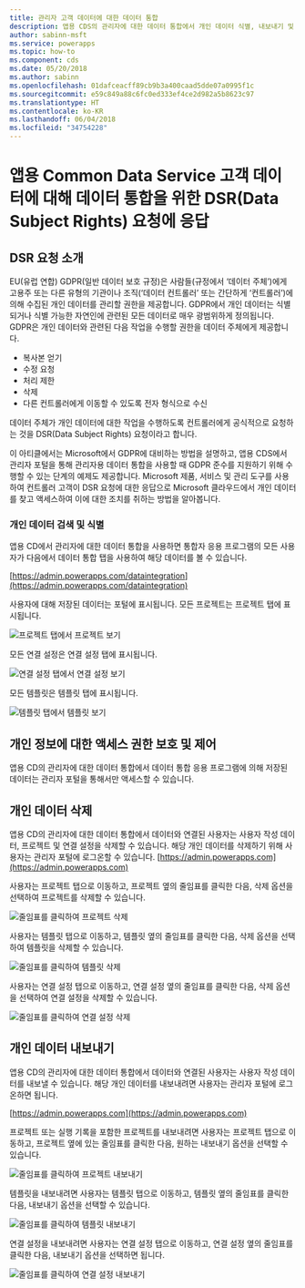 ```yaml
---
title: 관리자 고객 데이터에 대한 데이터 통합
description: 앱용 CDS의 관리자에 대한 데이터 통합에서 개인 데이터 식별, 내보내기 및 삭제
author: sabinn-msft
ms.service: powerapps
ms.topic: how-to
ms.component: cds
ms.date: 05/20/2018
ms.author: sabinn
ms.openlocfilehash: 01dafceacff89cb9b3a400caad5dde07a0995f1c
ms.sourcegitcommit: e59c849a88c6fc0ed333ef4ce2d982a5b8623c97
ms.translationtype: HT
ms.contentlocale: ko-KR
ms.lasthandoff: 06/04/2018
ms.locfileid: "34754228"
---
```

# <a name="responding-to-data-subject-rights-dsr-requests-for-data-integration-for-common-data-service-for-apps-customer-data"></a>앱용 Common Data Service 고객 데이터에 대해 데이터 통합을 위한 DSR(Data Subject Rights) 요청에 응답

## <a name="introduction-to-dsr-requests"></a>DSR 요청 소개

EU(유럽 연합) GDPR(일반 데이터 보호 규정)은 사람들(규정에서 ‘데이터 주체’)에게 고용주 또는 다른 유형의 기관이나 조직(‘데이터 컨트롤러’ 또는 간단하게 ‘컨트롤러’)에 의해 수집된 개인 데이터를 관리할 권한을 제공합니다. GDPR에서 개인 데이터는 식별되거나 식별 가능한 자연인에 관련된 모든 데이터로 매우 광범위하게 정의됩니다. GDPR은 개인 데이터와 관련된 다음 작업을 수행할 권한을 데이터 주체에게 제공합니다.

- 복사본 얻기
- 수정 요청
- 처리 제한
- 삭제
- 다른 컨트롤러에게 이동할 수 있도록 전자 형식으로 수신

데이터 주체가 개인 데이터에 대한 작업을 수행하도록 컨트롤러에게 공식적으로 요청하는 것을 DSR(Data Subject Rights) 요청이라고 합니다.

이 아티클에서는 Microsoft에서 GDPR에 대비하는 방법을 설명하고, 앱용 CDS에서 관리자 포털을 통해 관리자용 데이터 통합을 사용할 때 GDPR 준수를 지원하기 위해 수행할 수 있는 단계의 예제도 제공합니다. Microsoft 제품, 서비스 및 관리 도구를 사용하여 컨트롤러 고객이 DSR 요청에 대한 응답으로 Microsoft 클라우드에서 개인 데이터를 찾고 액세스하여 이에 대한 조치를 취하는 방법을 알아봅니다.

### <a name="searching-for-and-identifying-personal-data"></a>개인 데이터 검색 및 식별

앱용 CD에서 관리자에 대한 데이터 통합을 사용하면 통합자 응용 프로그램의 모든 사용자가 다음에서 데이터 통합 탭을 사용하여 해당 데이터를 볼 수 있습니다.

[https://admin.powerapps.com/dataintegration](https://admin.powerapps.com/dataintegration)

사용자에 대해 저장된 데이터는 포털에 표시됩니다. 모든 프로젝트는 프로젝트 탭에 표시됩니다.

![프로젝트 탭에서 프로젝트 보기](./media/data-integration-gdpr-dsr/projects-tab.png)

모든 연결 설정은 연결 설정 탭에 표시됩니다.

![연결 설정 탭에서 연결 설정 보기](./media/data-integration-gdpr-dsr/connections-tab.png)

모든 템플릿은 템플릿 탭에 표시됩니다.

![템플릿 탭에서 템플릿 보기](./media/data-integration-gdpr-dsr/templates-tab.png)

## <a name="securing-and-controlling-access-to-personal-information"></a>개인 정보에 대한 액세스 권한 보호 및 제어

앱용 CD의 관리자에 대한 데이터 통합에서 데이터 통합 응용 프로그램에 의해 저장된 데이터는 관리자 포털을 통해서만 액세스할 수 있습니다.

## <a name="deleting-personal-data"></a>개인 데이터 삭제

앱용 CD의 관리자에 대한 데이터 통합에서 데이터와 연결된 사용자는 사용자 작성 데이터, 프로젝트 및 연결 설정을 삭제할 수 있습니다. 해당 개인 데이터를 삭제하기 위해 사용자는 관리자 포털에 로그온할 수 있습니다. [https://admin.powerapps.com](https://admin.powerapps.com)

사용자는 프로젝트 탭으로 이동하고, 프로젝트 옆의 줄임표를 클릭한 다음, 삭제 옵션을 선택하여 프로젝트를 삭제할 수 있습니다.

![줄임표를 클릭하여 프로젝트 삭제](./media/data-integration-gdpr-dsr/projects-del.png)

사용자는 템플릿 탭으로 이동하고, 템플릿 옆의 줄임표를 클릭한 다음, 삭제 옵션을 선택하여 템플릿을 삭제할 수 있습니다.

![줄임표를 클릭하여 템플릿 삭제](./media/data-integration-gdpr-dsr/templates-del.png)

사용자는 연결 설정 탭으로 이동하고, 연결 설정 옆의 줄임표를 클릭한 다음, 삭제 옵션을 선택하여 연결 설정을 삭제할 수 있습니다.

![줄임표를 클릭하여 연결 설정 삭제](./media/data-integration-gdpr-dsr/connsets-del.png)

## <a name="exporting-personal-data"></a>개인 데이터 내보내기

앱용 CD의 관리자에 대한 데이터 통합에서 데이터와 연결된 사용자는 사용자 작성 데이터를 내보낼 수 있습니다. 해당 개인 데이터를 내보내려면 사용자는 관리자 포털에 로그온하면 됩니다.

[https://admin.powerapps.com](https://admin.powerapps.com)

프로젝트 또는 실행 기록을 포함한 프로젝트를 내보내려면 사용자는 프로젝트 탭으로 이동하고, 프로젝트 옆에 있는 줄임표를 클릭한 다음, 원하는 내보내기 옵션을 선택할 수 있습니다.

![줄임표를 클릭하여 프로젝트 내보내기](./media/data-integration-gdpr-dsr/projects-exp.png)

템플릿을 내보내려면 사용자는 템플릿 탭으로 이동하고, 템플릿 옆의 줄임표를 클릭한 다음, 내보내기 옵션을 선택할 수 있습니다.

![줄임표를 클릭하여 템플릿 내보내기](./media/data-integration-gdpr-dsr/templates-exp.png)

연결 설정을 내보내려면 사용자는 연결 설정 탭으로 이동하고, 연결 설정 옆의 줄임표를 클릭한 다음, 내보내기 옵션을 선택하면 됩니다.

![줄임표를 클릭하여 연결 설정 내보내기](./media/data-integration-gdpr-dsr/connsets-exp.png)
